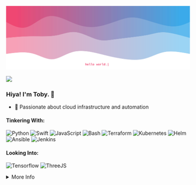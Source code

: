 <img src="https://github.com/influous/influous/blob/main/header.svg" />

<a href="mailto:influous@mailbox.org"><img src="https://img.shields.io/badge/Mail-black?style=flat&logo=maildotru&labelColor=black" align="left" /></a>
<!-- <a href="https://kook.work"><img src="https://img.shields.io/badge/Website-black?style=flat&logo=metrodeparis&labelColor=black" align="left" /></a> -->
<!-- <a href="https://linkedin.com/in/tobias-weber-1002"><img src="https://img.shields.io/badge/LinkedIn-black?style=flat&logo=linkedin&labelColor=black" align="left" /></a> -->
<br />

### Hiya! I'm Toby. 👋

- 👾 Passionate about cloud infrastructure and automation 

#### Tinkering With:

![Python](https://img.shields.io/badge/Python-434cb9?style=for-the-badge&logo=python&logoColor=white) ![Swift](https://img.shields.io/badge/Swift-F54A2A?style=for-the-badge&logo=swift&logoColor=white) ![JavaScript](https://img.shields.io/badge/javascript-5f43a7?style=for-the-badge&logo=javascript&logoColor=white) ![Bash](https://img.shields.io/badge/bash-783a96?style=for-the-badge&logo=gnubash&logoColor=white) ![Terraform](https://img.shields.io/badge/terraform-b8256d?style=for-the-badge&logo=terraform&logoColor=white) ![Kubernetes](https://img.shields.io/badge/kubernetes-86368d?style=for-the-badge&logo=kubernetes&logoColor=white) ![Helm](https://img.shields.io/badge/helm-9e2e7e?style=for-the-badge&logo=helm&logoColor=white) ![Ansible](https://img.shields.io/badge/ansible-C91F62?style=for-the-badge&logo=ansible&logoColor=white) ![Jenkins](https://img.shields.io/badge/jenkins-ab2975?style=for-the-badge&logo=jenkins&logoColor=white) 

#### Looking Into:

![Tensorflow](https://img.shields.io/badge/TensorFlow-434CB9?style=for-the-badge&logo=tensorflow&logoColor=white) ![ThreeJS](https://img.shields.io/badge/ThreeJs-86368E?style=for-the-badge&logo=three.js&logoColor=white)

<details>
  <summary>More Info</summary>
  <br />
<!--     <img align="right" width="325" src="https://github.com/influous/influous/blob/main/devcard.svg" alt="influous' DevCard" /> -->
<!--     <img src="https://github-readme-stats.vercel.app/api/wakatime?username=influous&theme=radical&text_color=fff&custom_title=WakaTime+Activity+%287+Days%29" alt="influous' WakaTime activity (past 7 days)"&insight_type=all_time /> -->
	<img src="https://github-readme-stats.vercel.app/api?username=influous&theme=radical&show_icons=true&text_color=fff&custom_title=influous'+GitHub+Stats" alt="influous' GitHub stats" />
